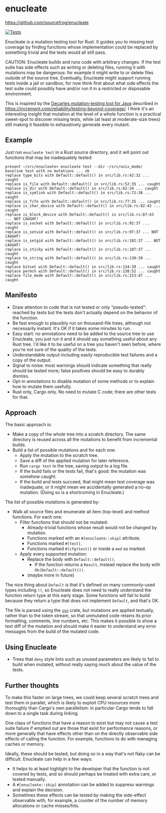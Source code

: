 # enucleate

https://github.com/sourcefrog/enucleate

[![Tests](https://github.com/sourcefrog/enucleate/actions/workflows/tests.yml/badge.svg)](https://github.com/sourcefrog/enucleate/actions/workflows/tests.yml)

Enucleate is a mutation testing tool for Rust. It guides you to missing test coverage by finding functions whose
implementation could be replaced by something trivial and the tests would all still pass. 

CAUTION: Enucleate builds and runs code with arbitrary changes. If the test suite has side effects such as
writing or deleting files, running it with mutations may be dangerous: for example it might write to or 
delete files outside of the source tree. Eventually, Enucleate might support running tests inside a jail
or sandbox; for now think first about what side effects the test suite could possibly have and/or run
it in a restricted or disposable environment.

This is inspired by the [Decartes mutation-testing tool for Java](https://github.com/STAMP-project/pitest-descartes/) 
described in https://increment.com/reliability/testing-beyond-coverage/.
I think it's an interesting insight that mutation at the level of a whole function is a practical sweet-spot to discover 
missing tests, while (at least at moderate-size trees) still making it feasible to exhaustively generate every
mutant.

## Example

Just run `enucleate test` in a Rust source directory, and it will point out
functions that may be inadequately tested:

    present ~/src/enucleate> enucleate test --dir ~/src/unix_mode/
    baseline test with no mutations ... ok
    replace type_bits with Default::default() in src/lib.rs:42:32 ... caught
    replace is_file with Default::default() in src/lib.rs:52:35 ... caught
    replace is_dir with Default::default() in src/lib.rs:62:34 ... caught
    replace is_symlink with Default::default() in src/lib.rs:72:38 ... caught
    replace is_fifo with Default::default() in src/lib.rs:77:35 ... caught
    replace is_char_device with Default::default() in src/lib.rs:82:42 ... caught
    replace is_block_device with Default::default() in src/lib.rs:87:43 ... NOT CAUGHT!
    replace is_socket with Default::default() in src/lib.rs:92:37 ... caught
    replace is_setuid with Default::default() in src/lib.rs:97:37 ... NOT CAUGHT!
    replace is_setgid with Default::default() in src/lib.rs:102:37 ... NOT CAUGHT!
    replace is_sticky with Default::default() in src/lib.rs:107:37 ... caught
    replace to_string with Default::default() in src/lib.rs:130:39 ... caught
    replace bitset with Default::default() in src/lib.rs:134:39 ... caught
    replace permch with Default::default() in src/lib.rs:138:52 ... caught
    replace file_mode with Default::default() in src/lib.rs:213:47 ... caught

## Manifesto

* Draw attention to code that is not tested or only "pseudo-tested": reached by tests but the tests
  don't actually depend on the behavior of the function.
* Be fast enough to plausibly run on thousand-file trees, although not necessarily instant. It's OK if
  it takes some minutes to run.
* Easy start: no annotations need to be added to the source tree to use Enucleate, 
  you just run it and it should say something useful about any Rust tree. 
  I'd like it to be useful on a tree you haven't seen before, where you're not
  sure of the quality of the tests.
* Understandable output including easily reproducible test failures and a copy of the output.
* Signal to noise: most warnings should indicate something that really should be tested more; 
  false positives should be easy to durably dismiss.
* Opt-in annotations to disable mutation of some methods or to explain how to mutate them usefully.
* Rust only, Cargo only. No need to mutate C code; there are other tests for that.

## Approach

The basic approach is:

* Make a copy of the whole tree into a scratch directory. The same directory is reused 
  across all the mutations to benefit from incremental builds.
* Build a list of possible mutations and for each one:
  * Apply the mutation to the scratch tree.
  * Save a diff of the applied mutation for later reference.
  * Run `cargo test` in the tree, saving output to a log file.
  * If the build fails or the tests fail, that's good: the mutation was somehow caught.
  * If the build and tests succeed, that might mean test coverage was inadequate, or it might mean
    we accidentally generated a no-op mutation. (Doing so is a shortcoming in Enucleate.)

The list of possible mutations is generated by:

* Walk all source files and enumerate all item (top-level) and method functions. For each one:
   * Filter functions that should not be mutated:
      * Already-trivial functions whose result would not be changed by mutation. 
      * Functions marked with an `#[enucleate::skip]` attribute.
      * Functions marked `#[test]`.
      * Functions marked `#[cfg(test)]` or inside a `mod` so marked.
   * Apply every supported mutation:
      * Replace the body with `Default::default()`.
        * If the function returns a `Result`, instead replace the body with `Ok(Default::default())`.
      * (maybe more in future)

The nice thing about `Default` is that it's defined on many commonly-used types including `()`,
so Enucleate does not need to really understand the function return type at this early stage.
Some functions will fail to build because they return a type that does not implement `Default`,
and that's OK.

The file is parsed using the [`syn`](https://docs.rs/syn) crate, but mutations
are applied textually, rather than to the token stream, so that unmutated code
retains its prior formatting, comments, line numbers, etc. This makes it
possible to show a text diff of the mutation and should make it easier to
understand any error messages from the build of the mutated code.

## Using Enucleate

* Trees that `deny` style lints such as unused parameters are likely to fail to
  build when mutated, without really saying much about the value of the tests.

## Further thoughts

To make this faster on large trees, we could keep several scratch trees and test them in parallel, 
which is likely to exploit CPU resources more thoroughly than Cargo's own parallelism: in particular
Cargo tends to fall down to a single task during linking.

One class of functions that have a reason to exist but may not cause a test suite failure if emptied 
out are those that exist for performance reasons, or more generally that have effects other than on the directly
observable side effects of calling the function.  For example, functions to do with managing caches
or memory.

Ideally, these should be tested, but doing so in a way that's not flaky can be difficult. Enucleate
can help in a few ways:

* It helps to at least highlight to the developer that the function is not covered by tests, and
  so should perhaps be treated with extra care, or tested manually.
* A `#[enucleate::skip]` annotation can be added to suppress warnings and explain the decision.
* Sometimes these effects can be tested by making the side-effect observable with, for example,
  a counter of the number of memory allocations or cache misses/hits.
